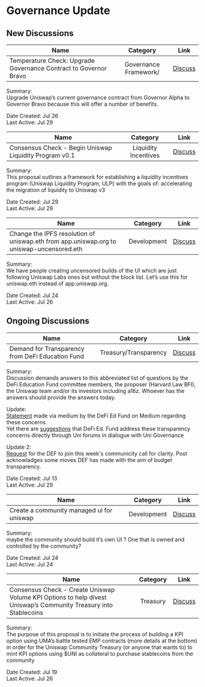 # Governance Update

## New Discussions

| Name          | Category      | Link   |
| ------------- |:-------------:| :-----:|
| Temperature Check: Upgrade Governance Contract to Governor Bravo | Governance Framework/ | [Discuss](https://gov.uniswap.org/t/temperature-check-upgrade-governance-contract-to-governor-bravo/13610) |

Summary:\
Upgrade Uniswap’s current governance contract from Governor Alpha to Governor Bravo because this will offer a number of benefits.

Date Created: Jul 26\
Last Active: Jul 29

| Name          | Category      | Link   |
| ------------- |:-------------:| :-----:|
| Consensus Check - Begin Uniswap Liquidity Program v0.1 | Liquidity Incentives | [Discuss](https://gov.uniswap.org/t/consensus-check-begin-uniswap-liquidity-program-v0-1/13635) |

Summary:\
This proposal outlines a framework for establishing a liquidity incentives program (Uniswap Liquidity Program, ULP) with the goals of: accelerating the migration of liquidity to Uniswap v3

Date Created: Jul 29\
Last Active: Jul 29

| Name          | Category      | Link   |
| ------------- |:-------------:| :-----:|
| Change the IPFS resolution of uniswap.eth from app.uniswap.org to uniswap-uncensored.eth | Development | [Discuss](https://gov.uniswap.org/t/change-the-ipfs-resolution-of-uniswap-eth-from-app-uniswap-org-to-uniswap-uncensored-eth/13586) |

Summary:\
We have people creating uncensored builds of the UI which are just following Uniswap Labs ones but without the block list.
Let’s use this for uniswap.eth instead of app.uniswap.org.

Date Created: Jul 24\
Last Active: Jul 26


## Ongoing Discussions

| Name          | Category      | Link   |
| ------------- |:-------------:| :-----:|
| Demand for Transparency from DeFi Education Fund | Treasury/Transparency | [Discuss]() |

Summary:\
Discussion demands answers to this abbreviated list of questions by the DeFi Education Fund committee members, the proposer (Harvard Law BFI), the Uniswap team and/or its investors including a16z. Whoever has the answers should provide the answers today.

Update:\
[Statement](https://medium.com/@defieducationfund/defi-education-fund-update-e665cee774e9) made via medium by the DeFi Ed Fund on Medium regarding these concerns. \
Yet there are [suggestions](https://gov.uniswap.org/t/demand-for-transparency-from-defi-education-fund/13299/14) that DeFi Ed. Fund address these transparency concerns directly through Uni forums in dialogue with Uni Governance

Update 2:\
[Request](https://gov.uniswap.org/t/demand-for-transparency-from-defi-education-fund/13299/18) for the DEF to join this week's communicity call for clarity. Post acknowladges some moves DEF has made with the aim of budget transparency.

Date Created: Jul 13\
Last Active: Jul 29

| Name          | Category      | Link   |
| ------------- |:-------------:| :-----:|
| Create a community managed ui for uniswap | Development | [Discuss](https://gov.uniswap.org/t/create-a-community-managed-ui-for-uniswap/13581) |

Summary:\
maybe the community should build it’s own UI ? One that is owned and controlled by the community?

Date Created: Jul 24\
Last Active: Jul 24

| Name          | Category      | Link   |
| ------------- |:-------------:| :-----:|
| Consensus Check - Create Uniswap Volume KPI Options to help divest Uniswap’s Community Treasury into Stablecoins | Treasury | [Discuss](https://gov.uniswap.org/t/consensus-check-create-uniswap-volume-kpi-options-to-help-divest-uniswap-s-community-treasury-into-stablecoins/13533) |

Summary:\
The purpose of this proposal is to initiate the process of building a KPI option using UMA’s battle tested EMP contracts (more details at the bottom) in order for the Uniswap Community Treasury (or anyone that wants to) to mint KPI options using $UNI as collateral to purchase stablecoins from the community

Date Created: Jul 19\
Last Active: Jul 26
